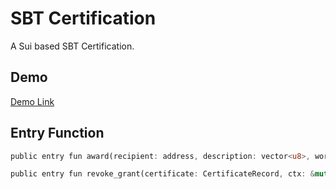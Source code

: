 # SBT Certification

A Sui based SBT Certification.

## Demo 

[Demo Link](https://certificate-sbt.vercel.app/)

## Entry Function

```Rust
public entry fun award(recipient: address, description: vector<u8>, work: vector<u8>, ctx: &mut TxContext)

public entry fun revoke_grant(certificate: CertificateRecord, ctx: &mut TxContext)
```
